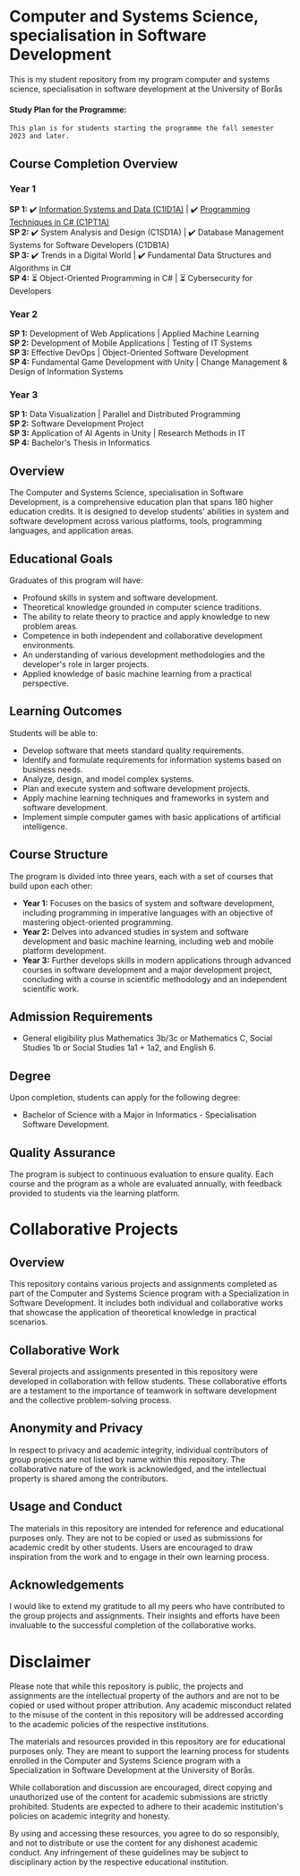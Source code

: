 # Computer and Systems Science, specialisation in Software Development
This is my student repository from my program computer and systems science, specialisation in software development at the University of Borås

#### Study Plan for the Programme:
```
This plan is for students starting the programme the fall semester 2023 and later.
```

## Course Completion Overview

### Year 1
**SP 1:** ✔️ [Information Systems and Data (C1ID1A)](https://github.com/Abdriano95/CompAndSystemsSci-UnivesityofBoras/tree/main/Information%20Systems%20and%20Data%20-%20C1ID1A) | ✔️ [Programming Techniques in C# (C1PT1A)](https://github.com/Abdriano95/CompAndSystemsSci-UnivesityofBoras/tree/main/Programming%20Techniques%20in%20C%23%20-%20C1PT1A)  
**SP 2:** ✔️ System Analysis and Design (C1SD1A) | ✔️ 
Database Management Systems for Software Developers (C1DB1A)  
**SP 3:** ✔️ Trends in a Digital World | ✔️ Fundamental Data Structures and Algorithms in C#  
**SP 4:** ⏳ Object-Oriented Programming in C# | ⏳ Cybersecurity for Developers  

### Year 2
**SP 1:** Development of Web Applications | Applied Machine Learning  
**SP 2:** Development of Mobile Applications | Testing of IT Systems  
**SP 3:** Effective DevOps | Object-Oriented Software Development  
**SP 4:** Fundamental Game Development with Unity | Change Management & Design of Information Systems  

### Year 3
**SP 1:** Data Visualization | Parallel and Distributed Programming  
**SP 2:** Software Development Project  
**SP 3:** Application of AI Agents in Unity | Research Methods in IT  
**SP 4:** Bachelor's Thesis in Informatics  




## Overview
The Computer and Systems Science, specialisation in Software Development, is a comprehensive education plan that spans 180 higher education credits. It is designed to develop students' abilities in system and software development across various platforms, tools, programming languages, and application areas.

## Educational Goals
Graduates of this program will have:
- Profound skills in system and software development.
- Theoretical knowledge grounded in computer science traditions.
- The ability to relate theory to practice and apply knowledge to new problem areas.
- Competence in both independent and collaborative development environments.
- An understanding of various development methodologies and the developer's role in larger projects.
- Applied knowledge of basic machine learning from a practical perspective.

## Learning Outcomes
Students will be able to:
- Develop software that meets standard quality requirements.
- Identify and formulate requirements for information systems based on business needs.
- Analyze, design, and model complex systems.
- Plan and execute system and software development projects.
- Apply machine learning techniques and frameworks in system and software development.
- Implement simple computer games with basic applications of artificial intelligence.

## Course Structure
The program is divided into three years, each with a set of courses that build upon each other:
- **Year 1:** Focuses on the basics of system and software development, including programming in imperative languages with an objective of mastering object-oriented programming.
- **Year 2:** Delves into advanced studies in system and software development and basic machine learning, including web and mobile platform development.
- **Year 3:** Further develops skills in modern applications through advanced courses in software development and a major development project, concluding with a course in scientific methodology and an independent scientific work.

## Admission Requirements
- General eligibility plus Mathematics 3b/3c or Mathematics C, Social Studies 1b or Social Studies 1a1 + 1a2, and English 6.

## Degree
Upon completion, students can apply for the following degree:
- Bachelor of Science with a Major in Informatics - Specialisation Software Development.

## Quality Assurance
The program is subject to continuous evaluation to ensure quality. Each course and the program as a whole are evaluated annually, with feedback provided to students via the learning platform.

# Collaborative Projects

## Overview
This repository contains various projects and assignments completed as part of the Computer and Systems Science program with a Specialization in Software Development. It includes both individual and collaborative works that showcase the application of theoretical knowledge in practical scenarios.

## Collaborative Work
Several projects and assignments presented in this repository were developed in collaboration with fellow students. These collaborative efforts are a testament to the importance of teamwork in software development and the collective problem-solving process.

## Anonymity and Privacy
In respect to privacy and academic integrity, individual contributors of group projects are not listed by name within this repository. The collaborative nature of the work is acknowledged, and the intellectual property is shared among the contributors.

## Usage and Conduct
The materials in this repository are intended for reference and educational purposes only. They are not to be copied or used as submissions for academic credit by other students. Users are encouraged to draw inspiration from the work and to engage in their own learning process.

## Acknowledgements
I would like to extend my gratitude to all my peers who have contributed to the group projects and assignments. Their insights and efforts have been invaluable to the successful completion of the collaborative works.

# Disclaimer
Please note that while this repository is public, the projects and assignments are the intellectual property of the authors and are not to be copied or used without proper attribution. Any academic misconduct related to the misuse of the content in this repository will be addressed according to the academic policies of the respective institutions.

The materials and resources provided in this repository are for educational purposes only. They are meant to support the learning process for students enrolled in the Computer and Systems Science program with a Specialization in Software Development at the University of Borås.

While collaboration and discussion are encouraged, direct copying and unauthorized use of the content for academic submissions are strictly prohibited. Students are expected to adhere to their academic institution's policies on academic integrity and honesty.

By using and accessing these resources, you agree to do so responsibly, and not to distribute or use the content for any dishonest academic conduct. Any infringement of these guidelines may be subject to disciplinary action by the respective educational institution.


